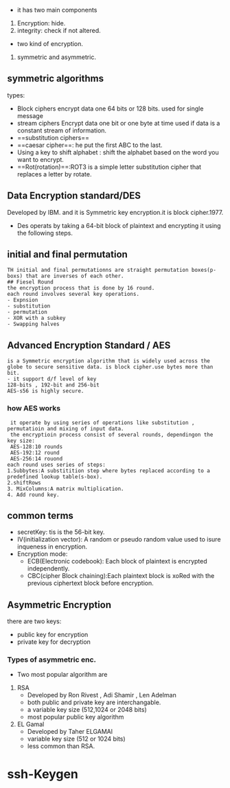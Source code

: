 - it has two main components
1. Encryption: hide.
2. integrity: check if not altered.
- two kind of encryption.
1. symmetric and asymmetric.
## symmetric algorithms
types:
- Block ciphers
    encrypt data one 64 bits or 128 bits.
    used for single message
- stream ciphers
    Encrypt data one bit or one byte at time
    used if data is a constant stream of information.
- ==substitution ciphers==
- ==caesar cipher==: he put the first ABC to the last.
- Using a key to shift alphabet : shift the alphabet based on the word you want to encrypt.
- ==Rot(rotation)==:ROT3 is a simple letter substitution cipher that replaces a letter by rotate.
## Data Encryption standard/DES
Developed by IBM. and it is Symmetric key encryption.it is block cipher.1977.
 - Des operats by taking a 64-bit block of plaintext and encrypting it using the following steps.
## initial and final permutation
    TH initial and final permutationns are straight permutation boxes(p-boxs) that are inverses of each other.
    ## Fiesel Round
    the encryption process that is done by 16 round.
    each round involves several key operations.
    - Expnsion
    - substitution
    - permutation
    - XOR with a subkey
    - Swapping halves
## Advanced Encryption Standard / AES
    is a Symmetric encryption algorithm that is widely used across the globe to secure sensitive data. is block cipher.use bytes more than bit.
    - it support d/f level of key
    128-bits , 192-bit and 256-bit
    AES-s56 is highly secure.
### how AES works
     it operate by using series of operations like substitution , permutatioin and mixing of input data.
     the encryptioin process consist of several rounds, dependingon the key size:
     AES-128:10 rounds
     AES-192:12 round
     AES-256:14 rouond
    each round uses series of steps:
    1.Subbytes:A substitition step where bytes replaced according to a predefined lookup table(s-box).
    2.shiftRows
    3. MixColumns:A matrix multiplication.
    4. Add round key.
## common terms
- secretKey: tis is the 56-bit key.
- IV(initialization vector): A random  or pseudo random value used to isure inqueness in encryption.
- Encryption mode:
    - ECB(Electronic codebook): Each block of plaintext is encrypted independently.
    - CBC(cipher Block chaining):Each plaintext block is xoRed with the previous ciphertext block before encryption.
## Asymmetric Encryption
there are two keys:
- public key for encryption
- private key for decryption
### Types of asymmetric enc.
- Two most popular algorithm are
1. RSA
    - Developed by Ron Rivest , Adi Shamir , Len Adelman
    - both public and private key are interchangable.
    - a variable key size (512,1024 or 2048 bits)
    - most popular public key algorithm
2. EL Gamal
    - Developed by Taher ELGAMAl
    - variable key size (512 or 1024 bits)
    - less common than RSA.
# ssh-Keygen